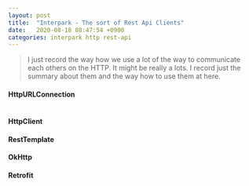 ```yaml
---
layout: post
title:  "Interpark - The sort of Rest Api Clients"
date:   2020-08-18 08:47:54 +0900
categories: interpark http rest-api 
---
```


> I just record the way how we use a lot of the way to communicate each others on the HTTP. 
It might be really a lots. I record just the summary about them and the way how to use them at here.

#### HttpURLConnection

```java

```


#### HttpClient


#### RestTemplate


#### OkHttp


#### Retrofit

